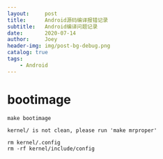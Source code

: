 ```yaml
---
layout:     post
title:      Android源码编译报错记录
subtitle:   Android编译问题记录
date:       2020-07-14
author:     Joey
header-img: img/post-bg-debug.png
catalog: true
tags:
    - Android
---
```


# bootimage

	make bootimage

	kernel/ is not clean, please run 'make mrproper'

	rm kernel/.config
	rm -rf kernel/include/config

